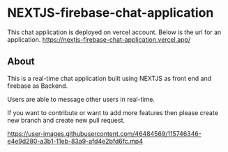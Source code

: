 # NEXTJS-firebase-chat-application

This chat application is deployed on vercel account. Below is the url for an application.
https://nextjs-firebase-chat-application.vercel.app/

## About
This is a real-time chat application built using NEXTJS as front end and firebase as Backend.

Users are able to message other users in real-time.

If you want to contribute or want to add more features then please create new branch and create new pull request.


https://user-images.githubusercontent.com/46484569/115746346-e4e9d280-a3b1-11eb-83a9-afd4e2bfd6fc.mp4

